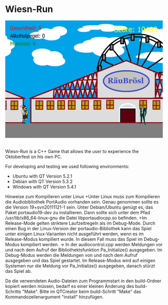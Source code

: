 # Wiesn-Run
<p align="center">
<img src="images/app.png">
</p>
<br>
Wiesn-Run is a C++ Game that allows the user to experience the Oktoberfest on his own PC.

For developing and testing we used following environments:

 - Ubuntu with QT Version 5.2.1
 - Debian with QT Version 5.3.2
 - Windows with QT Version 5.4.1

Hinweise zum Kompilieren unter Linux
+Unter Linux muss zum Kompilieren die Audiobibliothek PortAudio vorhanden sein. Genau genommen sollte es die Version 19+svn20111121-1 sein. Unter Debian/Ubuntu genügt es, das Paket portaudio19-dev zu installieren. Dann sollte sich unter dem Pfad /usr/lib/x86_64-linux-gnu die Datei libportaudiocpp.so befinden.
+Im Release-Mode gelten striktere Laufzeitregeln als im Debug-Mode. Durch einen Bug in der Linux-Version der portaudio-Bibliothek kann das Spiel unter einigen Linux-Varianten nicht ausgeführt werden, wenn es im Release-Modus kompiliert wurde. In diesem Fall muss das Spiel im Debug-Modus kompiliert werden.
 -> In der audiocontrol.cpp werden Meldungen vor und nach dem Aufruf der Bibliothektsfunktion Pa_Initialize() ausgegeben. Im Debug-Modus werden die Meldungen von und nach dem Aufruf ausgegeben und das Spiel gestartet. Im Release-Modus wird auf einigen Systemen nur die Meldung vor Pa_Initialize() ausgegeben, danach stürzt das Spiel ab.

Da die verwendeten Audio-Dateien zum Programmstart in den build-Ordner kopiert werden müssen, bedarf es einer kleinen Änderung des build-Schritts "Make". Bitte im QTCreator beim build-Schritt "Make" das Kommandozeilenargument "install" hinzufügen.


